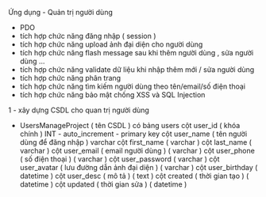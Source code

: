 Ứng dụng - Quản trị người dùng 
- PDO
- tích hợp chức năng đăng nhập ( session )
- tích hợp chức năng upload ảnh đại diện cho người dùng
- tích hợp chức năng flash message sau khi thêm người dùng , sửa người dùng ...
- tích hợp chức năng validate dữ liệu khi nhập thêm mới / sửa người dùng
- tích hợp chức năng phân trang 
- tích hợp chức năng tìm kiếm người dùng theo tên/email/số điện thoại 
- tích hợp chức năng bảo mật chống XSS và SQL Injection 

1 - xây dựng CSDL cho quan trị người dùng
+ UsersManageProject ( tên CSDL )
có bảng users 
  cột user_id ( khóa chính ) INT - auto_increment - primary key 
  cột user_name ( tên người dùng để đăng nhập ) varchar
  cột first_name ( varchar )
  cột last_name ( varchar )
  cột user_email ( email người dùng ) ( varchar )
  cột user_phone ( số điện thoại ) ( varchar )
  cột user_password ( varchar )
  cột user_avatar ( lưu đường dẫn ảnh đại diện ) ( varchar )
  cột user_birthday ( datetime )
  cột user_desc ( mô tả ) ( text )
  cột created ( thời gian tạo ) ( datetime )
  cột updated ( thời gian sửa ) ( datetime )
  

    
